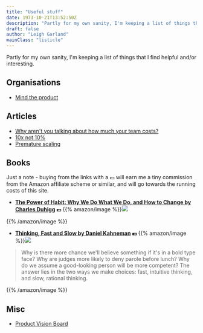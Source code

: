 ```yaml
---
title: "Useful stuff"
date: 1973-10-21T13:52:50Z
description: "Partly for my own sanity, I'm keeping a list of things that I find helpful and/or interesting."
draft: false
author: "Leigh Garland"
mainClass: "listicle"
---
```


Partly for my own sanity, I'm keeping a list of things that I find helpful and/or interesting.

## Organisations

* [Mind the product](https://www.mindtheproduct.com/)

## Articles

* [Why aren't you talking about how much your team costs?](https://deanondelivery.com/product-owners-why-arent-you-talking-about-how-much-your-team-costs-ddfea4d44d74)
* [10x not 10%](https://www.kennorton.com/essays/10x-not-10-percent.html)
* [Premature scaling](https://hackernoon.com/four-startup-engineering-killers-1fb5c498391d)

## Books

Just a note - buying from the links with a :pound: will earn me a tiny commission from the Amazon affiliate scheme or similar, and will go towards the running costs of this site.

* **[The Power of Habit: Why We Do What We Do, and How to Change by Charles Duhigg](https://amzn.to/2CaHBKS) :pound:**
{{% amazon/image %}}<a href="https://www.amazon.co.uk/Power-Habit-Why-What-Change/dp/1847946240/ref=as_li_ss_il?keywords=the+power+of+habit&qid=1552037667&s=gateway&sr=8-1&linkCode=li2&tag=toychicken-21&linkId=fd860693d8ce8f7d6bc2e797e88dac14&language=en_GB" target="_blank"><img border="0" src="//ws-eu.amazon-adsystem.com/widgets/q?_encoding=UTF8&ASIN=1847946240&Format=_SL160_&ID=AsinImage&MarketPlace=GB&ServiceVersion=20070822&WS=1&tag=toychicken-21&language=en_GB" ></a>

{{% /amazon/image %}}


* **[Thinking, Fast and Slow by Daniel Kahneman](https://amzn.to/2C4rNt5) :pound:**
{{% amazon/image %}}<a href="https://www.amazon.co.uk/Thinking-Fast-Slow-Daniel-Kahneman/dp/0141033576/ref=as_li_ss_il?ie=UTF8&qid=1552038240&sr=8-1&keywords=thinking+fast+and+slow&linkCode=li1&tag=toychicken-21&linkId=4d7921e8e3da6ad23f5f8b0d6d82147f&language=en_GB" target="_blank"><img border="0" src="//ws-eu.amazon-adsystem.com/widgets/q?_encoding=UTF8&ASIN=0141033576&Format=_SL110_&ID=AsinImage&MarketPlace=GB&ServiceVersion=20070822&WS=1&tag=toychicken-21&language=en_GB" ></a>

> Why is there more chance we'll believe something if it's in a bold type face? Why are judges more likely to deny parole before lunch? Why do we assume a good-looking person will be more competent? The answer lies in the two ways we make choices: fast, intuitive thinking, and slow, rational thinking.

{{% /amazon/image %}}

## Misc

* [Product Vision Board](https://www.romanpichler.com/tools/vision-board/)